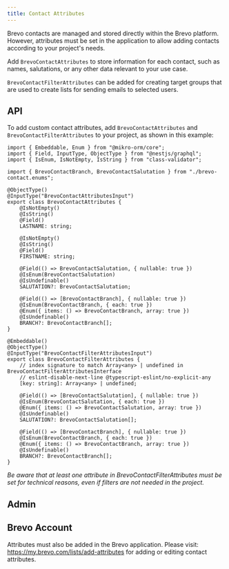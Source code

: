 ```yaml
---
title: Contact Attributes
---
```


Brevo contacts are managed and stored directly within the Brevo platform. However, attributes must be set in the application to allow adding contacts according to your project's needs.

Add `BrevoContactAttributes` to store information for each contact, such as names, salutations, or any other data relevant to your use case.

`BrevoContactFilterAttributes` can be added for creating target groups that are used to create lists for sending emails to selected users.

## API

To add custom contact attributes, add `BrevoContactAttributes` and `BrevoContactFilterAttributes` to your project, as shown in this example:

```import { IsUndefinable } from "@comet/cms-api";
import { Embeddable, Enum } from "@mikro-orm/core";
import { Field, InputType, ObjectType } from "@nestjs/graphql";
import { IsEnum, IsNotEmpty, IsString } from "class-validator";

import { BrevoContactBranch, BrevoContactSalutation } from "./brevo-contact.enums";

@ObjectType()
@InputType("BrevoContactAttributesInput")
export class BrevoContactAttributes {
    @IsNotEmpty()
    @IsString()
    @Field()
    LASTNAME: string;

    @IsNotEmpty()
    @IsString()
    @Field()
    FIRSTNAME: string;

    @Field(() => BrevoContactSalutation, { nullable: true })
    @IsEnum(BrevoContactSalutation)
    @IsUndefinable()
    SALUTATION?: BrevoContactSalutation;

    @Field(() => [BrevoContactBranch], { nullable: true })
    @IsEnum(BrevoContactBranch, { each: true })
    @Enum({ items: () => BrevoContactBranch, array: true })
    @IsUndefinable()
    BRANCH?: BrevoContactBranch[];
}

@Embeddable()
@ObjectType()
@InputType("BrevoContactFilterAttributesInput")
export class BrevoContactFilterAttributes {
    // index signature to match Array<any> | undefined in BrevoContactFilterAttributesInterface
    // eslint-disable-next-line @typescript-eslint/no-explicit-any
    [key: string]: Array<any> | undefined;

    @Field(() => [BrevoContactSalutation], { nullable: true })
    @IsEnum(BrevoContactSalutation, { each: true })
    @Enum({ items: () => BrevoContactSalutation, array: true })
    @IsUndefinable()
    SALUTATION?: BrevoContactSalutation[];

    @Field(() => [BrevoContactBranch], { nullable: true })
    @IsEnum(BrevoContactBranch, { each: true })
    @Enum({ items: () => BrevoContactBranch, array: true })
    @IsUndefinable()
    BRANCH?: BrevoContactBranch[];
}
```

_Be aware that at least one attribute in BrevoContactFilterAttributes must be set for technical reasons, even if filters are not needed in the project._

## Admin

## Brevo Account

Attributes must also be added in the Brevo application. Please visit: https://my.brevo.com/lists/add-attributes for adding or editing contact attributes.
